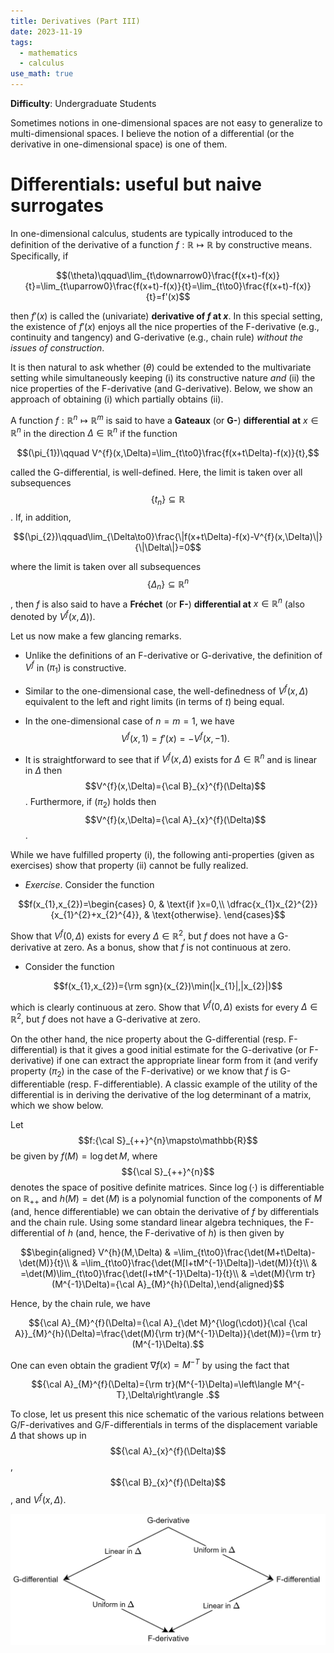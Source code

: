 ```yaml
---
title: Derivatives (Part III)
date: 2023-11-19
tags: 
  - mathematics
  - calculus
use_math: true
---
```


**Difficulty**: Undergraduate Students

Sometimes notions in one-dimensional spaces are not easy to generalize to multi-dimensional spaces. I believe the notion of a differential (or the derivative in one-dimensional space) is one of them.

# Differentials: useful but naive surrogates

In one-dimensional calculus, students are typically introduced to the definition of the derivative of a function $f:\mathbb{R}\mapsto\mathbb{R}$ by constructive means. Specifically, if 

$$(\theta)\qquad\lim_{t\downarrow0}\frac{f(x+t)-f(x)}{t}=\lim_{t\uparrow0}\frac{f(x+t)-f(x)}{t}=\lim_{t\to0}\frac{f(x+t)-f(x)}{t}=f'(x)$$ 

then $f'(x)$ is called the (univariate) **derivative of $f$ at $x$**. In this special setting, the existence of $f'(x)$ enjoys all the nice properties of the F-derivative (e.g., continuity and tangency) and G-derivative (e.g., chain rule) *without the issues of construction*.

It is then natural to ask whether $(\theta)$ could be extended to the multivariate setting while simultaneously keeping (i) its constructive nature *and* (ii) the nice properties of the F-derivative (and G-derivative). Below, we show an approach of obtaining (i) which partially obtains (ii).

A function $f:\mathbb{R}^{n}\mapsto\mathbb{R}^{m}$ is said to have a **Gateaux** (or **G-**) **differential** **at** $x\in\mathbb{R}^{n}$ in the direction $\Delta\in\mathbb{R}^{n}$ if the function 

$$(\pi_{1})\qquad V^{f}(x,\Delta)=\lim_{t\to0}\frac{f(x+t\Delta)-f(x)}{t},$$ 

called the G-differential, is well-defined. Here, the limit is taken over all subsequences $$\{t_{n}\}\subseteq\mathbb{R}$$. If, in addition, 

$$(\pi_{2})\qquad\lim_{\Delta\to0}\frac{\|f(x+t\Delta)-f(x)-V^{f}(x,\Delta)\|}{\|\Delta\|}=0$$ 

where the limit is taken over all subsequences $$\{\Delta_{n}\}\subseteq\mathbb{R}^{n}$$, then $f$ is also said to have a **Fréchet** (or **F-**) **differential at** $x\in\mathbb{R}^{n}$ (also denoted by $V^{f}(x,\Delta)$).

Let us now make a few glancing remarks.

-   Unlike the definitions of an F-derivative or G-derivative, the definition of $V^{f}$ in $(\pi_{1})$ is constructive.

-   Similar to the one-dimensional case, the well-definedness of $V^{f}(x,\Delta)$ equivalent to the left and right limits (in terms of $t$) being equal.

-   In the one-dimensional case of $n=m=1$, we have $$V^{f}(x,1)=f'(x)=-V^{f}(x,-1).$$

-   It is straightforward to see that if $V^{f}(x,\Delta)$ exists for $\Delta\in\mathbb{R}^{n}$ and is linear in $\Delta$ then $$V^{f}(x,\Delta)={\cal B}_{x}^{f}(\Delta)$$. Furthermore, if $(\pi_{2})$ holds then $$V^{f}(x,\Delta)={\cal A}_{x}^{f}(\Delta)$$.

While we have fulfilled property (i), the following anti-properties (given as exercises) show that property (ii) cannot be fully realized.

-   *Exercise*. Consider the function 

$$f(x_{1},x_{2})=\begin{cases}
    0, & \text{if }x=0,\\
    \dfrac{x_{1}x_{2}^{2}}{x_{1}^{2}+x_{2}^{4}}, & \text{otherwise}.
    \end{cases}$$ 

Show that $V^{f}(0,\Delta)$ exists for every $\Delta\in\mathbb{R}^{2}$, but $f$ does not have a G-derivative at zero. As a bonus, show that $f$ is not continuous at zero.

-   Consider the function 

$$f(x_{1},x_{2})={\rm sgn}(x_{2})\min(|x_{1}|,|x_{2}|)$$ 

which is clearly continuous at zero. Show that $V^{f}(0,\Delta)$ exists for every $\Delta\in\mathbb{R}^{2}$, but $f$ does not have a G-derivative at zero.

On the other hand, the nice property about the G-differential (resp. F-differential) is that it gives a good initial estimate for the G-derivative (or F-derivative) if one can extract the appropriate linear form from it (and verify property $(\pi_{2})$ in the case of the F-derivative) or we know that $f$ is G-differentiable (resp. F-differentiable). A classic example of the utility of the differential is in deriving the derivative of the log determinant of a matrix, which we show below.

Let $$f:{\cal S}_{++}^{n}\mapsto\mathbb{R}$$ be given by $f(M)=\log\det M$, where $${\cal S}_{++}^{n}$$ denotes the space of positive definite matrices. Since $\log(\cdot)$ is differentiable on $\mathbb{R}_{++}$ and $h(M)=\det(M)$ is a polynomial function of the components of $M$ (and, hence differentiable) we can obtain the derivative of $f$ by differentials and the chain rule. Using some standard linear algebra techniques, the F-differential of $h$ (and, hence, the F-derivative of $h$) is then given by 

$$\begin{aligned}
V^{h}(M,\Delta) & =\lim_{t\to0}\frac{\det(M+t\Delta)-\det(M)}{t}\\
 & =\lim_{t\to0}\frac{\det(M[I+tM^{-1}\Delta])-\det(M)}{t}\\
 & =\det(M)\lim_{t\to0}\frac{\det(I+tM^{-1}\Delta)-1}{t}\\
 & =\det(M){\rm tr}(M^{-1}\Delta)={\cal A}_{M}^{h}(\Delta),\end{aligned}$$ 

 Hence, by the chain rule, we have 

 $${\cal A}_{M}^{f}(\Delta)={\cal A}_{\det M}^{\log(\cdot)}{\cal {\cal A}}_{M}^{h}(\Delta)=\frac{\det(M){\rm tr}(M^{-1}\Delta)}{\det(M)}={\rm tr}(M^{-1}\Delta).$$ 

 One can even obtain the gradient $\nabla f(x)=M^{-T}$ by using the fact that 

 $${\cal A}_{M}^{f}(\Delta)={\rm tr}(M^{-1}\Delta)=\left\langle M^{-T},\Delta\right\rangle .$$

To close, let us present this nice schematic of the various relations between G/F-derivatives and G/F-differentials in terms of the displacement variable $\Delta$ that shows up in $${\cal A}_{x}^{f}(\Delta)$$, $${\cal B}_{x}^{f}(\Delta)$$, and $V^{f}(x,\Delta)$.

![image](../images/derivatives_drawio.png)
